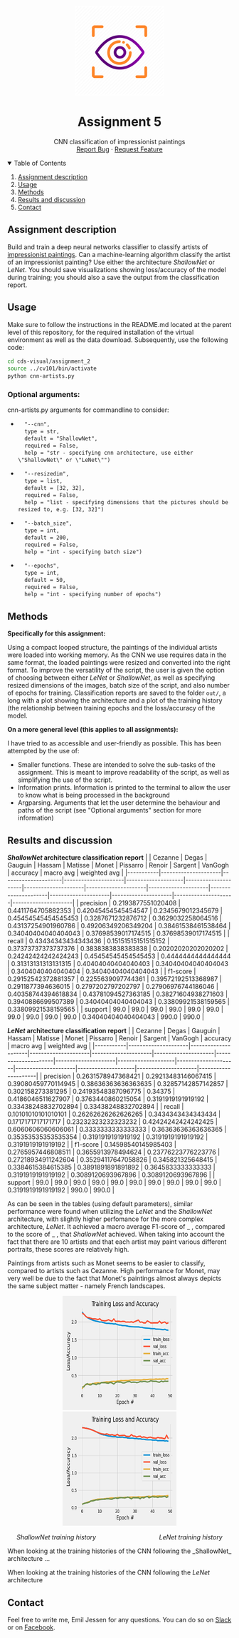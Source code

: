 <!-- PROJECT LOGO -->
<br />
<p align="center">
  <a href="https://github.com/emiltj/cds-visual-exam">
    <img src="../README_images/vis_logo.png" alt="Logo" width="200" height="200">
  </a>
  <h1 align="center">Assignment 5</h1>

  <p align="center">
    CNN classification of impressionist paintings
    <br />
    <a href="https://github.com/emiltj/cds-visual-exam/issues">Report Bug</a>
    ·
    <a href="https://github.com/emiltj/cds-visual-exam/issues">Request Feature</a>
  </p>
</p>

<!-- TABLE OF CONTENTS -->
<details open="open">
  <summary>Table of Contents</summary>
  <ol>
    <li><a href="#assignment-description">Assignment description</a></li>
    <li><a href="#usage">Usage</a></li>
    <li><a href="#methods">Methods</a></li>
    <li><a href="#results-and-discussion">Results and discussion</a></li>
    <li><a href="#contact">Contact</a></li>
  </ol>
</details>

<!-- ASSIGNMENT DESCRIPTION -->
## Assignment description

Build and train a deep neural networks classifier to classify artists of [impressionist paintings](https://www.kaggle.com/delayedkarma/impressionist-classifier-data). Can a machine-learning algorithm classify the artist of an impressionist painting? Use either the architecture _ShallowNet_ or _LeNet_.
You should save visualizations showing loss/accuracy of the model during training; you should also a save the output from the classification report.


<!-- USAGE -->
## Usage

Make sure to follow the instructions in the README.md located at the parent level of this repository, for the required installation of the virtual environment as well as the data download.
Subsequently, use the following code:

```bash
cd cds-visual/assignment_2
source ../cv101/bin/activate
python cnn-artists.py
```

### Optional arguments:

cnn-artists.py arguments for commandline to consider:
-       "--cnn", 
        type = str,
        default = "ShallowNet",
        required = False,
        help = "str - specifying cnn architecture, use either \"ShallowNet\" or \"LeNet\"")
-       "--resizedim",
        type = list, 
        default = [32, 32],
        required = False,
        help = "list - specifying dimensions that the pictures should be resized to, e.g. [32, 32]")
-       "--batch_size",
        type = int, 
        default = 200,
        required = False,
        help = "int - specifying batch size")
-       "--epochs",
        type = int, 
        default = 50,
        required = False,
        help = "int - specifying number of epochs")

<!-- METHODS -->
## Methods

**Specifically for this assignment:**

Using a compact looped structure, the paintings of the individual artists were loaded into working memory. As the CNN we use requires data in the same format, the loaded paintings were resized and converted into the right format. To improve the versatility of the script, the user is given the option of choosing between either _LeNet_ or _ShallowNet_, as well as specifying resized dimensions of the images, batch size of the script, and also number of epochs for training. Classification reports are saved to the folder ```out/```, a long with a plot showing the architecture and a plot of the training history (the relationship between training epochs and the loss/accuracy of the model.

**On a more general level (this applies to all assignments):**

I have tried to as accessible and user-friendly as possible. This has been attempted by the use of:
- Smaller functions. These are intended to solve the sub-tasks of the assignment. This is meant to improve readability of the script, as well as simplifying the use of the script.
- Information prints. Information is printed to the terminal to allow the user to know what is being processed in the background
- Argparsing. Arguments that let the user determine the behaviour and paths of the script (see "Optional arguments" section for more information)


<!-- RESULTS AND DISCUSSION -->
## Results and discussion
**_ShallowNet_ architecture classification report**
|           | Cezanne             | Degas               | Gauguin             | Hassam             | Matisse             | Monet               | Pissarro            | Renoir              | Sargent             | VanGogh             | accuracy            | macro avg           | weighted avg        | 
|-----------|---------------------|---------------------|---------------------|--------------------|---------------------|---------------------|---------------------|---------------------|---------------------|---------------------|---------------------|---------------------|---------------------| 
| precision | 0.2193877551020408  | 0.4411764705882353  | 0.42045454545454547 | 0.2345679012345679 | 0.45454545454545453 | 0.3287671232876712  | 0.3629032258064516  | 0.43137254901960786 | 0.49206349206349204 | 0.38461538461538464 | 0.34040404040404043 | 0.37698539017174515 | 0.37698539017174515 | 
| recall    | 0.43434343434343436 | 0.15151515151515152 | 0.37373737373737376 | 0.3838383838383838 | 0.20202020202020202 | 0.24242424242424243 | 0.45454545454545453 | 0.4444444444444444  | 0.31313131313131315 | 0.40404040404040403 | 0.34040404040404043 | 0.3404040404040404  | 0.34040404040404043 | 
| f1-score  | 0.29152542372881357 | 0.2255639097744361  | 0.39572192513368987 | 0.2911877394636015 | 0.2797202797202797  | 0.27906976744186046 | 0.40358744394618834 | 0.43781094527363185 | 0.38271604938271603 | 0.3940886699507389  | 0.34040404040404043 | 0.33809921538159565 | 0.33809921538159565 | 
| support   | 99.0                | 99.0                | 99.0                | 99.0               | 99.0                | 99.0                | 99.0                | 99.0                | 99.0                | 99.0                | 0.34040404040404043 | 990.0               | 990.0               | 

**_LeNet_ architecture classification report**
|           | Cezanne             | Degas               | Gauguin             | Hassam              | Matisse             | Monet               | Pissarro            | Renoir             | Sargent             | VanGogh             | accuracy           | macro avg           | weighted avg        | 
|-----------|---------------------|---------------------|---------------------|---------------------|---------------------|---------------------|---------------------|--------------------|---------------------|---------------------|--------------------|---------------------|---------------------| 
| precision | 0.2631578947368421  | 0.29213483146067415 | 0.39080459770114945 | 0.38636363636363635 | 0.32857142857142857 | 0.302158273381295   | 0.24193548387096775 | 0.34375            | 0.4186046511627907  | 0.3763440860215054  | 0.3191919191919192 | 0.33438248832702894 | 0.33438248832702894 | 
| recall    | 0.10101010101010101 | 0.26262626262626265 | 0.3434343434343434  | 0.1717171717171717  | 0.23232323232323232 | 0.42424242424242425 | 0.6060606060606061  | 0.3333333333333333 | 0.36363636363636365 | 0.35353535353535354 | 0.3191919191919192 | 0.3191919191919192  | 0.3191919191919192  | 
| f1-score  | 0.14598540145985403 | 0.2765957446808511  | 0.3655913978494624  | 0.23776223776223776 | 0.27218934911242604 | 0.35294117647058826 | 0.345821325648415   | 0.3384615384615385 | 0.3891891891891892  | 0.3645833333333333  | 0.3191919191919192 | 0.3089120693967896  | 0.3089120693967896  | 
| support   | 99.0                | 99.0                | 99.0                | 99.0                | 99.0                | 99.0                | 99.0                | 99.0               | 99.0                | 99.0                | 0.3191919191919192 | 990.0               | 990.0               | 

As can be seen in the tables (using default parameters), similar performance were found when utilizing the _LeNet_ and the _ShallowNet_ architecture, with slightly higher perfomance for the more complex architecture, _LeNet_. It achieved a macro average F1-score of _ , compared to the score of _ , that _ShallowNet_ achieved. When taking into account the fact that there are 10 artists and that each artist may paint various different portraits, these scores are relatively high.

Paintings from artists such as Monet seems to be easier to classify, compared to artists such as Cezanne. High performance for Monet, may very well be due to the fact that Monet's paintings almost always depicts the same subject matter - namely French landscapes. 

<p align="center"><a href="https://github.com/emiltj/cds-visual-exam/tree/main/assignment_2/out"><img src="./out/ShallowNet_training_history.png" alt="Logo" width="256" height="256">   <img src="./out/LeNet_training_history.png" alt="Logo" width="256" height="256"></a></p>
<p align="center"><em>ShallowNet training history &nbsp; &nbsp; &nbsp; &nbsp; &nbsp; &nbsp;&nbsp; &nbsp; &nbsp; &nbsp; &nbsp; &nbsp; &nbsp; &nbsp; &nbsp; &nbsp; &nbsp; &nbsp; LeNet training history</em><p/>
When looking at the training histories of the CNN following the _ShallowNet_ architecture ...

When looking at the training histories of the CNN following the _LeNet_ architecture



<!-- CONTACT -->
## Contact

Feel free to write me, Emil Jessen for any questions.
You can do so on [Slack](https://app.slack.com/client/T01908QBS9X/D01A1LFRDE0) or on [Facebook](https://www.facebook.com/emil.t.jessen/).
